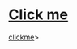 # <a href="javascript:alert('XSS Attack!');">Click me</a>
<a href=https://in.pinterest.com/pin/932245191599758496 onchange=prompt(1)>clickme</a>>

